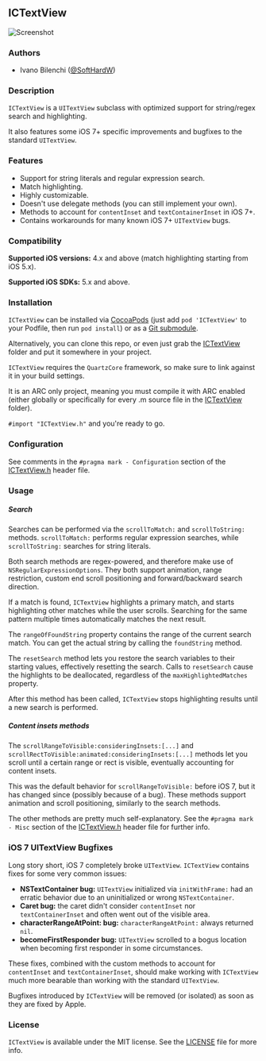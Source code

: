 ## ICTextView

![Screenshot](screenshot.png)


### Authors

- Ivano Bilenchi ([@SoftHardW](http://www.twitter.com/SoftHardW))


### Description

`ICTextView` is a `UITextView` subclass with optimized support for string/regex search and highlighting.

It also features some iOS 7+ specific improvements and bugfixes to the standard `UITextView`.


### Features

- Support for string literals and regular expression search.
- Match highlighting.
- Highly customizable.
- Doesn't use delegate methods (you can still implement your own).
- Methods to account for `contentInset` and `textContainerInset` in iOS 7+.
- Contains workarounds for many known iOS 7+ `UITextView` bugs.


### Compatibility

**Supported iOS versions:** 4.x and above (match highlighting starting from iOS 5.x).

**Supported iOS SDKs:** 5.x and above.


### Installation

`ICTextView` can be installed via [CocoaPods](http://cocoapods.org) (just add `pod 'ICTextView'` to your Podfile, then run `pod install`) or as a [Git submodule](http://git-scm.com/book/en/Git-Tools-Submodules).

Alternatively, you can clone this repo, or even just grab the [ICTextView](ICTextView) folder and put it somewhere in your project.

`ICTextView` requires the `QuartzCore` framework, so make sure to link against it in your build settings.

It is an ARC only project, meaning you must compile it with ARC enabled (either globally or specifically for every .m source file in the [ICTextView](ICTextView) folder).

`#import "ICTextView.h"` and you're ready to go.


### Configuration

See comments in the `#pragma mark - Configuration` section of the [ICTextView.h](ICTextView/ICTextView.h) header file.


### Usage

##### Search

Searches can be performed via the `scrollToMatch:` and `scrollToString:` methods. `scrollToMatch:` performs regular expression searches, while `scrollToString:` searches for string literals.

Both search methods are regex-powered, and therefore make use of `NSRegularExpressionOptions`. They both support animation, range restriction, custom end scroll positioning and forward/backward search direction.

If a match is found, `ICTextView` highlights a primary match, and starts highlighting other matches while the user scrolls. Searching for the same pattern multiple times automatically matches the next result.

The `rangeOfFoundString` property contains the range of the current search match. You can get the actual string by calling the `foundString` method.

The `resetSearch` method lets you restore the search variables to their starting values, effectively resetting the search. Calls to `resetSearch` cause the highlights to be deallocated, regardless of the `maxHighlightedMatches` property.

After this method has been called, `ICTextView` stops highlighting results until a new search is performed.

##### Content insets methods

The `scrollRangeToVisible:consideringInsets:[...]` and `scrollRectToVisible:animated:consideringInsets:[...]` methods let you scroll until a certain range or rect is visible, eventually accounting for content insets.

This was the default behavior for `scrollRangeToVisible:` before iOS 7, but it has changed since (possibly because of a bug). These methods support animation and scroll positioning, similarly to the search methods.

The other methods are pretty much self-explanatory. See the `#pragma mark - Misc` section of the [ICTextView.h](ICTextView/ICTextView.h) header file for further info.


### iOS 7 UITextView Bugfixes

Long story short, iOS 7 completely broke `UITextView`. `ICTextView` contains fixes for some very common issues:

- **NSTextContainer bug:** `UITextView` initialized via `initWithFrame:` had an erratic behavior due to an uninitialized or wrong `NSTextContainer`.
- **Caret bug:** the caret didn't consider `contentInset` nor `textContainerInset` and often went out of the visible area.
- **characterRangeAtPoint: bug:** `characterRangeAtPoint:` always returned `nil`.
- **becomeFirstResponder bug:** `UITextView` scrolled to a bogus location when becoming first responder in some circumstances.

These fixes, combined with the custom methods to account for `contentInset` and `textContainerInset`, should make working with `ICTextView` much more bearable than working with the standard `UITextView`.

Bugfixes introduced by `ICTextView` will be removed (or isolated) as soon as they are fixed by Apple.


### License

`ICTextView` is available under the MIT license. See the [LICENSE](LICENSE) file for more info.
